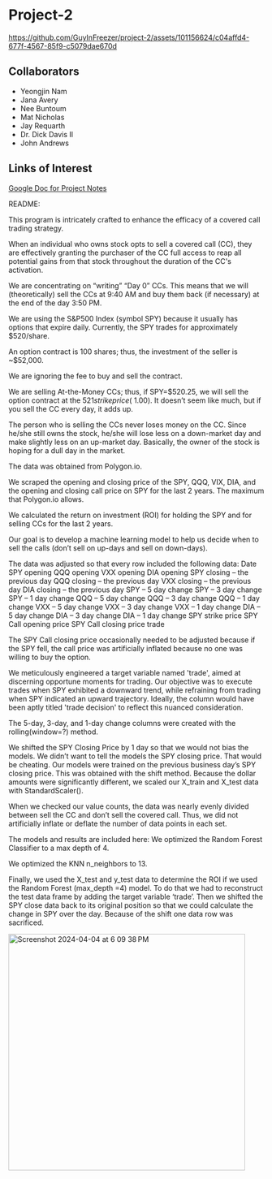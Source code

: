 # Project-2

https://github.com/GuyInFreezer/project-2/assets/101156624/c04affd4-677f-4567-85f9-c5079dae670d

## Collaborators

* Yeongjin Nam
* Jana Avery
* Nee Buntoum
* Mat Nicholas
* Jay Requarth
* Dr. Dick Davis II
* John Andrews

## Links of Interest

[Google Doc for Project Notes](https://docs.google.com/document/d/10dsMXYUykWCubv5qjsCGWZZ3ls30fQex773Dv2qZ874/edit?usp=sharing)

README:

This program is intricately crafted to enhance the efficacy of a covered call trading strategy.

When an individual who owns stock opts to sell a covered call (CC), they are effectively granting the purchaser of the CC full access to reap all potential gains from that stock throughout the duration of the CC's activation.

We are concentrating on “writing” “Day 0” CCs. This means that we will (theoretically) sell the CCs at 9:40 AM and buy them back (if necessary) at the end of the day 3:50 PM.

We are using the S&P500 Index (symbol SPY) because it usually has options that expire daily. Currently, the SPY trades for approximately $520/share.

An option contract is 100 shares; thus, the investment of the seller is ~$52,000.

We are ignoring the fee to buy and sell the contract.

We are selling At-the-Money CCs; thus, if SPY=$520.25, we will sell the option contract at the $521 strike price (~$1.00). It doesn’t seem like much, but if you sell the CC every day, it adds up.

The person who is selling the CCs never loses money on the CC. Since he/she still owns the stock, he/she will lose less on a down-market day and make slightly less on an up-market day. Basically, the owner of the stock is hoping for a dull day in the market.

The data was obtained from Polygon.io.

We scraped the opening and closing price of the SPY, QQQ, VIX, DIA, and the opening and closing call price on SPY for the last 2 years. The maximum that Polygon.io allows.

We calculated the return on investment (ROI) for holding the SPY and for selling CCs for the last 2 years.

Our goal is to develop a machine learning model to help us decide when to sell the calls (don’t sell on up-days and sell on down-days).

The data was adjusted so that every row included the following data:
Date
SPY opening
QQQ opening
VXX opening
DIA opening
SPY closing – the previous day
QQQ closing – the previous day
VXX closing – the previous day
DIA closing – the previous day
SPY – 5 day change
SPY – 3 day change
SPY – 1 day change
QQQ – 5 day change
QQQ – 3 day change
QQQ – 1 day change
VXX – 5 day change
VXX – 3 day change
VXX – 1 day change
DIA – 5 day change
DIA – 3 day change
DIA – 1 day change
SPY strike price
SPY Call opening price
SPY Call closing price
trade

The SPY Call closing price occasionally needed to be adjusted because if the SPY fell, the call price was artificially inflated because no one was willing to buy the option.

We meticulously engineered a target variable named 'trade', aimed at discerning opportune moments for trading. Our objective was to execute trades when SPY exhibited a downward trend, while refraining from trading when SPY indicated an upward trajectory. Ideally, the column would have been aptly titled 'trade decision' to reflect this nuanced consideration.

The 5-day, 3-day, and 1-day change columns were created with the rolling(window=?) method.

We shifted the SPY Closing Price by 1 day so that we would not bias the models. We didn’t want to tell the models the SPY closing price. That would be cheating. Our models were trained on the previous business day’s SPY closing price. This was obtained with the shift method. Because the dollar amounts were significantly different, we scaled our X_train and X_test data with StandardScaler().

When we checked our value counts, the data was nearly evenly divided between sell the CC and don’t sell the covered call. Thus, we did not artificially inflate or deflate the number of data points in each set.

The models and results are included here:
We optimized the Random Forest Classifier to a max depth of 4.

We optimized the KNN n_neighbors to 13.

Finally, we used the X_test and y_test data to determine the ROI if we used the Random Forest (max_depth =4) model. To do that we had to reconstruct the test data frame by adding the target variable ‘trade’. Then we shifted the SPY close data back to its original position so that we could calculate the change in SPY over the day. Because of the shift one data row was sacrificed.

<img width="466" alt="Screenshot 2024-04-04 at 6 09 38 PM" src="https://github.com/GuyInFreezer/project-2/assets/101156624/e6c4b17e-2cd9-4694-801b-ee061ee61e13">

